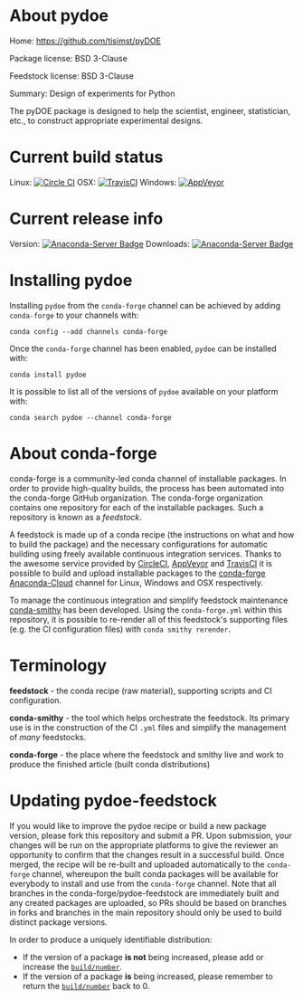 About pydoe
===========

Home: https://github.com/tisimst/pyDOE

Package license: BSD 3-Clause

Feedstock license: BSD 3-Clause

Summary: Design of experiments for Python

The pyDOE package is designed to help the scientist, engineer, statistician, etc., to construct appropriate experimental designs.

Current build status
====================

Linux: [![Circle CI](https://circleci.com/gh/conda-forge/pydoe-feedstock.svg?style=shield)](https://circleci.com/gh/conda-forge/pydoe-feedstock)
OSX: [![TravisCI](https://travis-ci.org/conda-forge/pydoe-feedstock.svg?branch=master)](https://travis-ci.org/conda-forge/pydoe-feedstock)
Windows: [![AppVeyor](https://ci.appveyor.com/api/projects/status/github/conda-forge/pydoe-feedstock?svg=True)](https://ci.appveyor.com/project/conda-forge/pydoe-feedstock/branch/master)

Current release info
====================
Version: [![Anaconda-Server Badge](https://anaconda.org/conda-forge/pydoe/badges/version.svg)](https://anaconda.org/conda-forge/pydoe)
Downloads: [![Anaconda-Server Badge](https://anaconda.org/conda-forge/pydoe/badges/downloads.svg)](https://anaconda.org/conda-forge/pydoe)

Installing pydoe
================

Installing `pydoe` from the `conda-forge` channel can be achieved by adding `conda-forge` to your channels with:

```
conda config --add channels conda-forge
```

Once the `conda-forge` channel has been enabled, `pydoe` can be installed with:

```
conda install pydoe
```

It is possible to list all of the versions of `pydoe` available on your platform with:

```
conda search pydoe --channel conda-forge
```


About conda-forge
=================

conda-forge is a community-led conda channel of installable packages.
In order to provide high-quality builds, the process has been automated into the
conda-forge GitHub organization. The conda-forge organization contains one repository
for each of the installable packages. Such a repository is known as a *feedstock*.

A feedstock is made up of a conda recipe (the instructions on what and how to build
the package) and the necessary configurations for automatic building using freely
available continuous integration services. Thanks to the awesome service provided by
[CircleCI](https://circleci.com/), [AppVeyor](http://www.appveyor.com/)
and [TravisCI](https://travis-ci.org/) it is possible to build and upload installable
packages to the [conda-forge](https://anaconda.org/conda-forge)
[Anaconda-Cloud](http://docs.anaconda.org/) channel for Linux, Windows and OSX respectively.

To manage the continuous integration and simplify feedstock maintenance
[conda-smithy](http://github.com/conda-forge/conda-smithy) has been developed.
Using the ``conda-forge.yml`` within this repository, it is possible to re-render all of
this feedstock's supporting files (e.g. the CI configuration files) with ``conda smithy rerender``.


Terminology
===========

**feedstock** - the conda recipe (raw material), supporting scripts and CI configuration.

**conda-smithy** - the tool which helps orchestrate the feedstock.
                   Its primary use is in the construction of the CI ``.yml`` files
                   and simplify the management of *many* feedstocks.

**conda-forge** - the place where the feedstock and smithy live and work to
                  produce the finished article (built conda distributions)


Updating pydoe-feedstock
========================

If you would like to improve the pydoe recipe or build a new
package version, please fork this repository and submit a PR. Upon submission,
your changes will be run on the appropriate platforms to give the reviewer an
opportunity to confirm that the changes result in a successful build. Once
merged, the recipe will be re-built and uploaded automatically to the
`conda-forge` channel, whereupon the built conda packages will be available for
everybody to install and use from the `conda-forge` channel.
Note that all branches in the conda-forge/pydoe-feedstock are
immediately built and any created packages are uploaded, so PRs should be based
on branches in forks and branches in the main repository should only be used to
build distinct package versions.

In order to produce a uniquely identifiable distribution:
 * If the version of a package **is not** being increased, please add or increase
   the [``build/number``](http://conda.pydata.org/docs/building/meta-yaml.html#build-number-and-string).
 * If the version of a package **is** being increased, please remember to return
   the [``build/number``](http://conda.pydata.org/docs/building/meta-yaml.html#build-number-and-string)
   back to 0.
